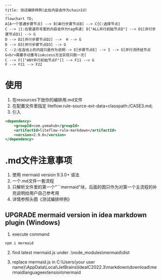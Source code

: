 ```mermaid
--- 
title: 测试编排样例(此处内容会作为chainId)
---
flowchart TD;
A[A一个普通步骤节点] --> B[串行步骤节点B] --> C{C:选择节点}
C --> |1:在管道符号里的内容会作为tag传递| D["ALL并行初始节点D"] --> D1[并行步骤节点D1] --> G
D --> D2[并行步骤节点D2] -->  H --> G
D --> D3[并行步骤节点D3] --> G 
C --2:在连线上的内容只是作为说明--> E[步骤节点E] --> I --> G[并行流终结节点G<br>需要手动重写isAccess方法实现只跑一次]
C --> F[["ANY并行初始节点F"]] --> F11 --> G
F --> F21 --> F22 

```
# 使用
1. 在resources下放你的编排用.md文件
2. 在配置文件里指定 liteflow.rule-source-ext-data=classpath:/CASE3.md;
3. 引入
```xml
<dependency>
    <groupId>com.yomahub</groupId>
    <artifactId>liteflow-rule-markdown</artifactId>
    <version>2.9.6</version>
</dependency>
```
# .md文件注意事项
1. 使用 mermaid version 9.3.0+ 语法
3. 一个.md文件一套流程
4. 只解析文件里的第一个“```mermaid”块，后面的图只作为对第一个主流程的补充说明给用户自己参考用
5. 详情参照头图《测试编排样例》


## UPGRADE mermaid version in idea markdown plugin (Windows)

1. execute command
```cmd
npm i mermaid
```
2. find latest mermaid.js under .\node_modules\mermaid\dist

3. replace mermaid.js in
C:\Users\{your user name}\AppData\Local\JetBrains\IdeaIC2022.3\markdown\download\mermaidlanguageextension\mermaid

